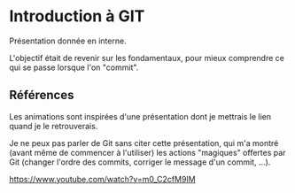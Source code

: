 # Introduction à GIT

Présentation donnée en interne.

L'objectif était de revenir sur les fondamentaux, pour mieux comprendre ce qui se passe lorsque l'on "commit".


## Références

Les animations sont inspirées d'une présentation dont je mettrais le lien quand je le retrouverais.

Je ne peux pas parler de Git sans citer cette présentation, qui m'a montré (avant même de commencer à l'utiliser) les actions "magiques" offertes par Git (changer l'ordre des commits, corriger le message d'un commit, ...).

https://www.youtube.com/watch?v=m0_C2cfM9IM